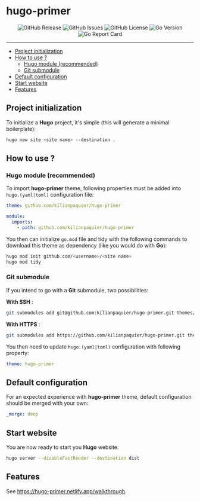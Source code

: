 # hugo-primer <!-- omit in toc -->

<p align="center">
  <img alt="GitHub Release" src="https://img.shields.io/github/v/release/kilianpaquier/hugo-primer?include_prereleases&sort=semver&style=for-the-badge">
  <img alt="GitHub Issues" src="https://img.shields.io/github/issues-raw/kilianpaquier/hugo-primer?style=for-the-badge">
  <img alt="GitHub License" src="https://img.shields.io/github/license/kilianpaquier/hugo-primer?style=for-the-badge">
  <img alt="Go Version" src="https://img.shields.io/github/go-mod/go-version/kilianpaquier/hugo-primer/main?style=for-the-badge&label=Go+Version">
  <img alt="Go Report Card" src="https://goreportcard.com/badge/github.com/kilianpaquier/hugo-primer?style=for-the-badge">
</p>

---

- [Project initialization](#project-initialization)
- [How to use ?](#how-to-use-)
  - [Hugo module (recommended)](#hugo-module-recommended)
  - [Git submodule](#git-submodule)
- [Default configuration](#default-configuration)
- [Start website](#start-website)
- [Features](#features)

## Project initialization

To initialize a **Hugo** project, it's simple (this will generate a minimal boilerplate):

```sh
hugo new site <site name> --destination .
```

## How to use ?

### Hugo module (recommended)

To import **hugo-primer** theme, following properties must be added into `hugo.(yaml|toml)` configuration file:

```yaml
theme: github.com/kilianpaquier/hugo-primer

module:
  imports:
    - path: github.com/kilianpaquier/hugo-primer
```

You then can initialize `go.mod` file and tidy with the following commands to download this theme as dependency (like you would do with **Go**):

```sh
hugo mod init github.com/<username>/<site name>
hugo mod tidy
```

### Git submodule

If you intend to go with a **Git** submodule, two possibilities:

**With SSH** :

```sh
git submodules add git@github.com:kilianpaquier/hugo-primer.git themes/hugo-primer
```

**With HTTPS** :

```sh
git submodules add https://github.com/kilianpaquier/hugo-primer.git themes/hugo-primer
```

You then need to update `hugo.(yaml|toml)` configuration with following property:

```yaml
theme: hugo-primer
```

## Default configuration

For an expected experience with **hugo-primer** theme, default configuration should be merged with your own:

```yaml
_merge: deep
```

## Start website

You are now ready to start you **Hugo** website:

```sh
hugo server --disableFastRender --destination dist
```

## Features

See https://hugo-primer.netlify.app/walkthrough.
